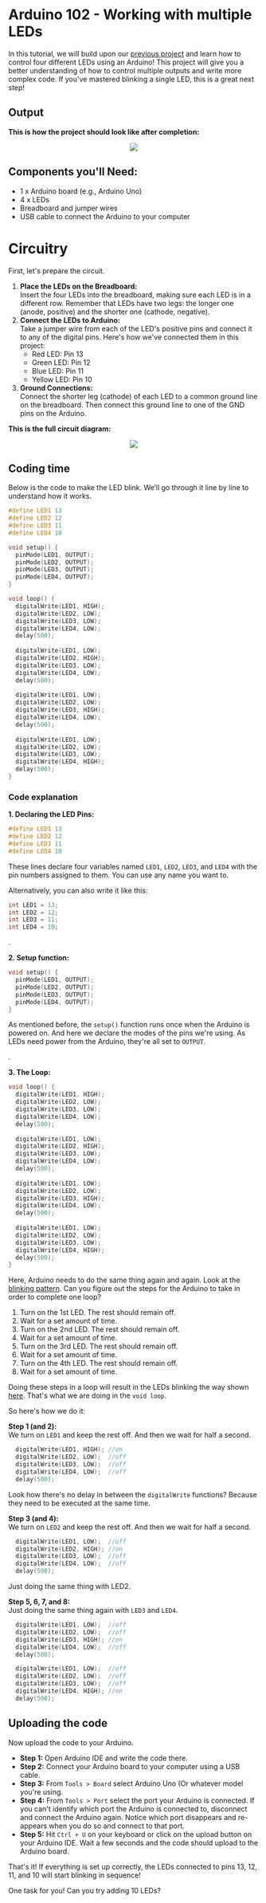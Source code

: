 # Arduino 102 - Working with multiple LEDs
In this tutorial, we will build upon our [previous project](../001.Arduino%20101) and learn how to control four different LEDs using an Arduino! This project will give you a better understanding of how to control multiple outputs and write more complex code. If you've mastered blinking a single LED, this is a great next step!

## Output
**This is how the project should look like after completion:**
<br> <p align="center">![](img/OutputFinal.gif)</p>

## Components you'll Need:
* 1 x Arduino board (e.g., Arduino Uno)
* 4 x LEDs
* Breadboard and jumper wires
* USB cable to connect the Arduino to your computer

# Circuitry
First, let's prepare the circuit.
1. **Place the LEDs on the Breadboard:**<br> Insert the four LEDs into the breadboard, making sure each LED is in a different row. Remember that LEDs have two legs: the longer one (anode, positive) and the shorter one (cathode, negative).
2. **Connect the LEDs to Arduino:**<br> Take a jumper wire from each of the LED's positive pins and connect it to any of the digital pins. Here's how we've connected them in this project:
   - Red LED: Pin 13
   - Green LED: Pin 12
   - Blue LED: Pin 11
   - Yellow LED: Pin 10
3. **Ground Connections:**<br> Connect the shorter leg (cathode) of each LED to a common ground line on the breadboard. Then connect this ground line to one of the GND pins on the Arduino.

**This is the full circuit diagram:**
<br> <p align="center">![](img/full_circuit.png)</p>

## Coding time
Below is the code to make the LED blink. We’ll go through it line by line to understand how it works.

```cpp
#define LED1 13
#define LED2 12
#define LED3 11
#define LED4 10

void setup() {
  pinMode(LED1, OUTPUT);
  pinMode(LED2, OUTPUT);
  pinMode(LED3, OUTPUT);
  pinMode(LED4, OUTPUT);
}

void loop() {
  digitalWrite(LED1, HIGH);
  digitalWrite(LED2, LOW);
  digitalWrite(LED3, LOW);
  digitalWrite(LED4, LOW);
  delay(500);
  
  digitalWrite(LED1, LOW);
  digitalWrite(LED2, HIGH);
  digitalWrite(LED3, LOW);
  digitalWrite(LED4, LOW);
  delay(500);
  
  digitalWrite(LED1, LOW);
  digitalWrite(LED2, LOW);
  digitalWrite(LED3, HIGH);
  digitalWrite(LED4, LOW);
  delay(500);
  
  digitalWrite(LED1, LOW);
  digitalWrite(LED2, LOW);
  digitalWrite(LED3, LOW);
  digitalWrite(LED4, HIGH);
  delay(500);
}
```

### Code explanation
**1. Declaring the LED Pins:**
```cpp
#define LED1 13
#define LED2 12
#define LED3 11
#define LED4 10
```
These lines declare four variables named `LED1`, `LED2`, `LED3`, and `LED4` with the pin numbers assigned to them. You can use any name you want to.

Alternatively, you can also write it like this:
```cpp
int LED1 = 13;
int LED2 = 12;
int LED3 = 11;
int LED4 = 10;
```

.

**2. Setup function:**
```cpp
void setup() {
  pinMode(LED1, OUTPUT);
  pinMode(LED2, OUTPUT);
  pinMode(LED3, OUTPUT);
  pinMode(LED4, OUTPUT);
}
```
As mentioned before, the ` setup() ` function runs once when the Arduino is powered on. And here we declare the modes of the pins we're using. As LEDs need power from the Arduino, they're all set to ` OUTPUT `.

.

**3. The Loop:**
```cpp
void loop() {
  digitalWrite(LED1, HIGH);
  digitalWrite(LED2, LOW);
  digitalWrite(LED3, LOW);
  digitalWrite(LED4, LOW);
  delay(500);
  
  digitalWrite(LED1, LOW);
  digitalWrite(LED2, HIGH);
  digitalWrite(LED3, LOW);
  digitalWrite(LED4, LOW);
  delay(500);
  
  digitalWrite(LED1, LOW);
  digitalWrite(LED2, LOW);
  digitalWrite(LED3, HIGH);
  digitalWrite(LED4, LOW);
  delay(500);
  
  digitalWrite(LED1, LOW);
  digitalWrite(LED2, LOW);
  digitalWrite(LED3, LOW);
  digitalWrite(LED4, HIGH);
  delay(500);
}
```

Here, Arduino needs to do the same thing again and again. Look at the [blinking pattern](#Output). Can you figure out the steps for the Arduino to take in order to complete one loop?
1. Turn on the 1st LED. The rest should remain off.
2. Wait for a set amount of time.
3. Turn on the 2nd LED. The rest should remain off.
4. Wait for a set amount of time.
5. Turn on the 3rd LED. The rest should remain off.
6. Wait for a set amount of time.
7. Turn on the 4th LED. The rest should remain off.
8. Wait for a set amount of time.

Doing these steps in a loop will result in the LEDs blinking the way shown [here](#Output). That's what we are doing in the `void loop`.

So here's how we do it:

**Step 1 (and 2):**<br> We turn on `LED1` and keep the rest off. And then we wait for half a second.
```cpp
  digitalWrite(LED1, HIGH); //on
  digitalWrite(LED2, LOW);  //off
  digitalWrite(LED3, LOW);  //off
  digitalWrite(LED4, LOW);  //off
  delay(500);
```
Look how there's no delay in between the ` digitalWrite ` functions? Because they need to be executed at the same time.



**Step 3 (and 4):**<br> We turn on `LED2` and keep the rest off. And then we wait for half a second.
```cpp
  digitalWrite(LED1, LOW);  //off
  digitalWrite(LED2, HIGH); //on
  digitalWrite(LED3, LOW);  //off
  digitalWrite(LED4, LOW);  //off
  delay(500);
```
Just doing the same thing with LED2.



**Step 5, 6, 7, and 8:**<br> Just doing the same thing again with `LED3` and `LED4`.
```cpp
  digitalWrite(LED1, LOW);  //off
  digitalWrite(LED2, LOW);  //off
  digitalWrite(LED3, HIGH); //on
  digitalWrite(LED4, LOW);  //off
  delay(500);
```
```cpp
  digitalWrite(LED1, LOW);  //off
  digitalWrite(LED2, LOW);  //off
  digitalWrite(LED3, LOW);  //off
  digitalWrite(LED4, HIGH); //on
  delay(500);
```

## Uploading the code
Now upload the code to your Arduino.
* **Step 1:** Open Arduino IDE and write the code there.
* **Step 2:** Connect your Arduino board to your computer using a USB cable.
* **Step 3:** From `Tools > Board` select Arduino Uno (Or whatever model you're using.
* **Step 4:** From `Tools > Port` select the port your Arduino is connected. If you can't identify which port the Arduino is connected to, disconnect and connect the Arduino again. Notice which port disappears and re-appears when you do so and connect to that port.
* **Step 5:** Hit ` Ctrl + U ` on your keyboard or click on the upload button on your Arduino IDE. Wait a few seconds and the code should upload to the Arduino board.

That's it! If everything is set up correctly, the LEDs connected to pins 13, 12, 11, and 10 will start blinking in sequence!

One task for you! Can you try adding 10 LEDs? 
